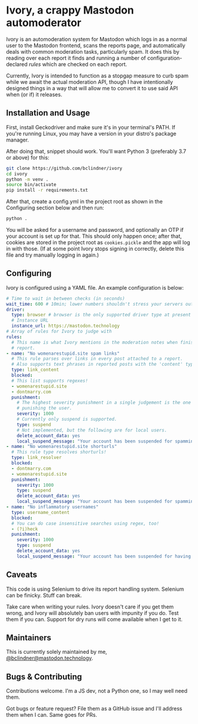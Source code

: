 # Ivory, a crappy Mastodon automoderator

Ivory is an automoderation system for Mastodon which logs in as a normal user to
the Mastodon frontend, scans the reports page, and automatically deals with
common moderation tasks, particularly spam. It does this by reading over each
report it finds and running a number of configuration-declared *rules* which are
checked on each report.

Currently, Ivory is intended to function as a stopgap measure to curb spam while
we await the actual moderation API, though I have intentionally designed things
in a way that will allow me to convert it to use said API when (or if) it
releases.

## Installation and Usage

First, install Geckodriver and make sure it's in your terminal's PATH. If you're
running Linux, you may have a version in your distro's package manager.

After doing that, snippet should work. You'll want Python 3 (preferably 3.7 or
above) for this:

```bash
git clone https://github.com/bclindner/ivory
cd ivory
python -m venv .
source bin/activate
pip install -r requirements.txt
```

After that, create a config.yml in the project root as shown in the Configuring
section below and then run:

```bash
python .
```

You will be asked for a username and password, and optionally an OTP if your
account is set up for that. This should only happen once; after that, cookies
are stored in the project root as `cookies.pickle` and the app will log in with
those. (If at some point Ivory stops signing in correctly, delete this file and
try manually logging in again.)

## Configuring

Ivory is configured using a YAML file. An example configuration is below:
```yaml
# Time to wait in between checks (in seconds)
wait_time: 600 # 10min; lower numbers shouldn't stress your servers out
driver:
  type: browser # browser is the only supported driver type at present
  # Instance URL
  instance_url: https://mastodon.technology
# Array of rules for Ivory to judge with
rules:
  # This name is what Ivory mentions in the moderation notes when finishing a
  # report.
- name: "No womenarestupid.site spam links"
  # This rule parses over links in every post attached to a report.
  # Also supports text phrases in reported posts with the 'content' type.
  type: link_content
  blocked:
  # This list supports regexes!
  - womenarestupid.site
  - dontmarry.com
  punishment:
    # The highest severity punishment in a single judgement is the one used when
    # punishing the user.
    severity: 1000
    # Currently only suspend is supported.
    type: suspend
    # Not implemented, but the following are for local users.
    delete_account_data: yes
    local_suspend_message: "Your account has been suspended for spamming."
- name: "No womenarestupid.site shorturls"
  # This rule type resolves shorturls!
  type: link_resolver
  blocked:
  - dontmarry.com
  - womenarestupid.site
  punishment:
    severity: 1000
    type: suspend
    delete_account_data: yes
    local_suspend_message: "Your account has been suspended for spamming."
- name: "No inflammatory usernames"
  type: username_content
  blocked:
  # You can do case insensitive searches using regex, too!
  - (?i)heck
  punishment:
    severity: 1000
    type: suspend
    delete_account_data: yes
    local_suspend_message: "Your account has been suspended for having an inflammatory username."
```

## Caveats

This code is using Selenium to drive its report handling system. Selenium can be
finicky. Stuff can break.

Take care when writing your rules. Ivory doesn't care if you get them wrong, and
Ivory will absolutely ban users with impunity if you do. Test them if you can.
Support for dry runs will come available when I get to it.

## Maintainers

This is currently solely maintained by me,
[@bclindner@mastodon.technology](http://mastodon.technology/@bclindner).


## Bugs & Contributing

Contributions welcome. I'm a JS dev, not a Python one, so I may well need
them.

Got bugs or feature request? File them as a GitHub issue and I'll address them
when I can. Same goes for PRs.
